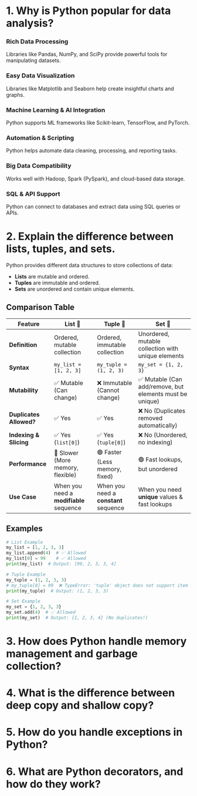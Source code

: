 # 1. Why is Python popular for data analysis?

### Rich Data Processing
Libraries like Pandas, NumPy, and SciPy provide powerful tools for manipulating datasets.
### Easy Data Visualization
Libraries like Matplotlib and Seaborn help create insightful charts and graphs.
### Machine Learning & AI Integration
Python supports ML frameworks like Scikit-learn, TensorFlow, and PyTorch.
### Automation & Scripting
Python helps automate data cleaning, processing, and reporting tasks.
### Big Data Compatibility
Works well with Hadoop, Spark (PySpark), and cloud-based data storage.
### SQL & API Support
Python can connect to databases and extract data using SQL queries or APIs.

# 2. Explain the difference between lists, tuples, and sets.

Python provides different data structures to store collections of data:
- **Lists** are mutable and ordered.
- **Tuples** are immutable and ordered.
- **Sets** are unordered and contain unique elements.

## Comparison Table

| Feature      | **List** 📝 | **Tuple** 🔗 | **Set** 🔀 |
|-------------|------------|-------------|------------|
| **Definition** | Ordered, mutable collection | Ordered, immutable collection | Unordered, mutable collection with unique elements |
| **Syntax** | `my_list = [1, 2, 3]` | `my_tuple = (1, 2, 3)` | `my_set = {1, 2, 3}` |
| **Mutability** | ✅ Mutable (Can change) | ❌ Immutable (Cannot change) | ✅ Mutable (Can add/remove, but elements must be unique) |
| **Duplicates Allowed?** | ✅ Yes | ✅ Yes | ❌ No (Duplicates removed automatically) |
| **Indexing & Slicing** | ✅ Yes (`list[0]`) | ✅ Yes (`tuple[0]`) | ❌ No (Unordered, no indexing) |
| **Performance** | 🔴 Slower (More memory, flexible) | 🟢 Faster (Less memory, fixed) | 🟢 Fast lookups, but unordered |
| **Use Case** | When you need a **modifiable** sequence | When you need a **constant** sequence | When you need **unique** values & fast lookups |

## Examples

```python
# List Example
my_list = [1, 2, 3, 3]
my_list.append(4)  # ✅ Allowed
my_list[0] = 99    # ✅ Allowed
print(my_list)  # Output: [99, 2, 3, 3, 4]

# Tuple Example
my_tuple = (1, 2, 3, 3)
# my_tuple[0] = 99  ❌ TypeError: 'tuple' object does not support item assignment
print(my_tuple)  # Output: (1, 2, 3, 3)

# Set Example
my_set = {1, 2, 3, 3}
my_set.add(4)  # ✅ Allowed
print(my_set)  # Output: {1, 2, 3, 4} (No duplicates!)
```

# 3. How does Python handle memory management and garbage collection?
# 4. What is the difference between deep copy and shallow copy?
# 5. How do you handle exceptions in Python?
# 6. What are Python decorators, and how do they work?
